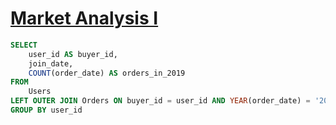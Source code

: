 # [Market Analysis I](https://leetcode.com/problems/market-analysis-i/description/)

```sql
SELECT
    user_id AS buyer_id,
    join_date,
    COUNT(order_date) AS orders_in_2019
FROM
    Users
LEFT OUTER JOIN Orders ON buyer_id = user_id AND YEAR(order_date) = '2019'
GROUP BY user_id
```
